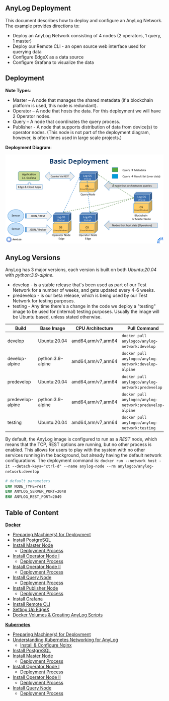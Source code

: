 ## AnyLog Deployment

This document describes how to deploy and configure an AnyLog Network. The example provides directions to:
* Deploy an  AnyLog Network consisting of  4 nodes (2 operators, 1 query, 1 master) 
* Deploy our Remote CLI - an open source web interface used for querying data 
* Configure EdgeX as a data source  
* Configure Grafana to visualize the data 

## Deployment
**Note Types**:
* Master – A node that manages the shared metadata (if a blockchain platform is used, this node is redundant).
* Operator – A node that hosts the data. For this deployment we will have 2 Operator nodes.
* Query – A node that coordinates the query process. 
* Publisher - A node that supports distribution of data from device(s) to operator nodes. (This node is not part of the
deployment diagram, however, is often times used in large scale projects.)

**Deployment Diagram**:

![deployment diagram](../imgs/deployment_diagram.png)

## AnyLog Versions
AnyLog has 3 major versions, each version is built on both _Ubuntu:20.04_ with _python:3.9-alpine_. 
* develop - is a stable release that's been used as part of our Test Network for a number of weeks, and gets updated every 4-6 weeks.
* predevelop - is our beta release, which is being used by our Test Network for testing purposes.
* testing - Any time there's a change in the code we deploy a "testing" image to be used for (internal) testing purposes. Usually the image will be Ubuntu based, unless stated otherwise.


| Build | Base Image | CPU Architecture | Pull Command | Size | 
|---|---|---|---|---|
| develop | Ubuntu:20.04 | amd64,arm/v7,arm64 | `docker pull anylogco/anylog-network:develop` | 664MB | 
| develop-alpine | python:3.9-alpine | amd64,arm/v7,arm64 | `docker pull anylogco/anylog-network:develop-alpine` | 460MB| 
| predevelop | Ubuntu:20.04 | amd64,arm/v7,arm64 | `docker pull anylogco/anylog-network:predevelop` | ~245MB | 
| predevelop-alpine | python:3.9-alpine | amd64,arm/v7,arm64 | `docker pull anylogco/anylog-network:predevelop-alpine` | ~178MB | 
| testing | Ubuntu:20.04 | amd64,arm/v7,arm64 | `docker pull anylogco/anylog-network:testing` |

By default, the AnyLog image is configured to run as a _REST_ node, which means that the TCP, REST options 
are running, but no other process is enabled. This allows for users to play with the system with no other services 
running in the background, but already having the default network configurations. The deployment command is: 
`docker run --network host -it --detach-keys="ctrl-d" --name anylog-node --rm anylogco/anylog-network:develop`  

```dockerfile
# default parameters 
ENV NODE_TYPE=rest
ENV ANYLOG_SERVER_PORT=2048
ENV ANYLOG_REST_PORT=2049
```


## Table of Content
**[Docker](Docker)**
* [Preparing Machine(s) for Deployment](Docker/Prerequisites.md)
* [Install PostgreSQL](Docker/Postgres.md)
* [Install Master Node](Docker/master_node.md)
  * [Deployment Process](Docker/master_node_deployment_process.md)
* [Install Operator Node I](Docker/operator_node.md)
  * [Deployment Process](Docker/operator_node_deployment_process.md)
* [Install Operator Node II](Docker/operator2_node.md)
  * [Deployment Process](Docker/operator_node_deployment_process.md)
* [Install Query Node](Docker/query_node.md)
  * [Deployment Process](Docker/query_node_deployment_process.md)
* [Install Publisher Node](Docker/publisher_node.md)
  *  [Deployment Process](Docker/publisher_node_deployment_process.md)
* [Install Grafana](Docker/AnyLog_Support_Tools.md#grafana)
* [Install Remote CLI](Docker/AnyLog_Support_Tools.md#remote-cli)
* [Setting Up EdgeX](Docker/EdgeX.md)
* [Docker Volumes & Creating AnyLog Scripts](Docker/docker_volumes.md)

**[Kubernetes](Kubernetes)**
* [Preparing Machine(s) for Deployment](Kubernetes/Prerequisites.md)
* [Understanding Kubernetes Networking for AnyLog](Kubernetes/Networking.md)
  * [Install & Configure Nginx](Kubernetes/nginx.md)
* [Install PostgreSQL](Kubernetes/Postgres.md)
* [Install Master Node](Kubernetes/master_node.md)
  * [Deployment Process](Kubernetes/master_node_deployment_process.md)
* [Install Operator Node I](Kubernetes/operator_node.md)
  * [Deployment Process](Kubernetes/operator_node_deployment_process.md)
* [Install Operator Node II](Kubernetes/operator2_node.md)
  * [Deployment Process](Kubernetes/operator_node_deployment_process.md)
* [Install Query Node](Kubernetes/query_node.md)
  *  [Deployment Process](Kubernetes/query_node_deployment_process.md)

